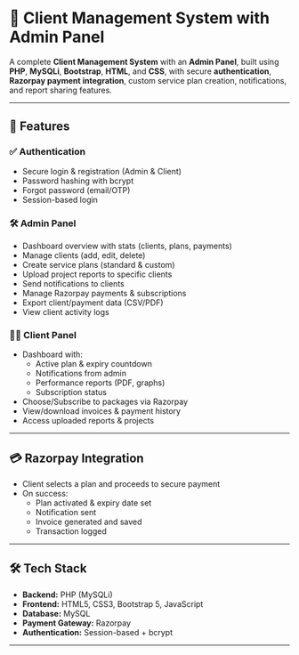 # 💼 Client Management System with Admin Panel

A complete **Client Management System** with an **Admin Panel**, built using **PHP**, **MySQLi**, **Bootstrap**, **HTML**, and **CSS**, with secure **authentication**, **Razorpay payment integration**, custom service plan creation, notifications, and report sharing features.

---

## 🚀 Features

### ✅ Authentication
- Secure login & registration (Admin & Client)
- Password hashing with bcrypt
- Forgot password (email/OTP)
- Session-based login

### 🛠 Admin Panel
- Dashboard overview with stats (clients, plans, payments)
- Manage clients (add, edit, delete)
- Create service plans (standard & custom)
- Upload project reports to specific clients
- Send notifications to clients
- Manage Razorpay payments & subscriptions
- Export client/payment data (CSV/PDF)
- View client activity logs

### 👨‍💻 Client Panel
- Dashboard with:
  - Active plan & expiry countdown
  - Notifications from admin
  - Performance reports (PDF, graphs)
  - Subscription status
- Choose/Subscribe to packages via Razorpay
- View/download invoices & payment history
- Access uploaded reports & projects

---

## 💳 Razorpay Integration
- Client selects a plan and proceeds to secure payment
- On success:
  - Plan activated & expiry date set
  - Notification sent
  - Invoice generated and saved
  - Transaction logged

---

## 🛠 Tech Stack
- **Backend:** PHP (MySQLi)
- **Frontend:** HTML5, CSS3, Bootstrap 5, JavaScript
- **Database:** MySQL
- **Payment Gateway:** Razorpay
- **Authentication:** Session-based + bcrypt

---

